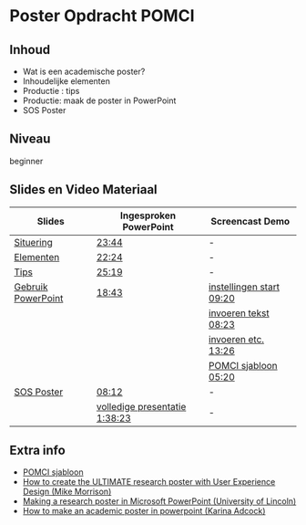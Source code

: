 # Poster Opdracht POMCI

## Inhoud
* Wat is een academische poster?
* Inhoudelijke elementen
* Productie : tips
* Productie: maak de poster in PowerPoint
* SOS Poster

## Niveau 
beginner


## Slides en Video Materiaal

|Slides | Ingesproken PowerPoint | Screencast Demo |
|------------ | -------------------- | -----------------------|
|[Situering](https://github.com/franklbvp/poster_POMCI/blob/main/docs/Criminologie-PosterOpdracht-situering.pdf) |[23:44](hhttps://kuleuven.mediaspace.kaltura.com/media/Criminologie-PosterOpdracht-situering/1_rxd2uffx) | - |
|[Elementen](https://github.com/franklbvp/poster_POMCI/blob/main/docs/Criminologie-PosterOpdracht-elementen.pdf) |[22:24](https://kuleuven.mediaspace.kaltura.com/media/Criminologie-PosterOpdracht-elementen/1_zb4zlqyw) | - |
|[Tips](https://github.com/franklbvp/poster_POMCI/blob/main/docs/Criminologie-PosterOpdracht-tips.pdf) |[25:19](https://kuleuven.mediaspace.kaltura.com/media/Criminologie-PosterOpdracht-tips/1_w5ec4fwh) | - |
|[Gebruik PowerPoint](https://github.com/franklbvp/poster_POMCI/blob/main/docs/Criminologie-PosterOpdracht-powerpoint.pdf) |[18:43](https://kuleuven.mediaspace.kaltura.com/media/Criminologie-PosterOpdracht-powerpoint/1_vlcy4eyy) | [instellingen start 09:20](https://kuleuven.mediaspace.kaltura.com/media/poster-instellingen-start/1_4w2rjik6) |
| | |[invoeren tekst 08:23](https://kuleuven.mediaspace.kaltura.com/media/poster-invoeren-tekst/1_tgty304a) |
| | |[invoeren etc. 13:26](https://kuleuven.mediaspace.kaltura.com/media/poster-invoeren-etc/1_d0xk8hii)|
| | |[POMCI sjabloon 05:20](https://kuleuven.mediaspace.kaltura.com/media/poster-POMCI/1_wtxizqqg)|
|[SOS Poster](https://github.com/franklbvp/poster_POMCI/blob/main/docs/Criminologie-PosterOpdracht-sos.pdf) | [08:12](https://kuleuven.mediaspace.kaltura.com/media/Criminologie-PosterOpdracht-sos/1_9trzc4en)| - |
| | [volledige presentatie 1:38:23](https://kuleuven.mediaspace.kaltura.com/media/Criminologie-PosterOpdracht-totaal/1_jfka35vy) | - |

## Extra info
* [POMCI sjabloon](https://github.com/franklbvp/poster_POMCI/blob/main/docs/Standaardformat_poster_POMCI.pptx)
* [How to create the ULTIMATE research poster with User Experience Design (Mike Morrison)](https://youtu.be/SYk29tnxASs)
* [Making a research poster in Microsoft PowerPoint (University of Lincoln)](https://youtu.be/frS61Qm1OBk)
* [How to make an academic poster in powerpoint (Karina Adcock)](https://youtu.be/_WnhoIbfcoM)
